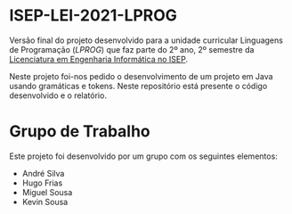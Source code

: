# ISEP-LEI-2021-LPROG
 
Versão final do projeto desenvolvido para a unidade curricular	Linguagens de Programação (_LPROG_) que faz parte do 2º ano, 2º semestre da [Licenciatura em Engenharia Informática no ISEP](https://www.isep.ipp.pt/Course/Course/26).

Neste projeto foi-nos pedido o desenvolvimento de um projeto em Java usando gramáticas e tokens.
Neste repositório está presente o código desenvolvido e o relatório.

# Grupo de Trabalho

Este projeto foi desenvolvido por um grupo com os seguintes elementos:
- André Silva
- Hugo Frias
- Miguel Sousa
- Kevin Sousa

